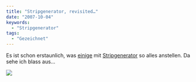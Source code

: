 ```yaml
---
title: "Stripgenerator, revisited…"
date: "2007-10-04"
keywords:
  - "Stripgenerator"
tags:
  - "Gezeichnet"
---
```


Es ist schon erstaunlich, was [einige](https://abraxandria.de/post/2007/10/04/theres-a-party/) mit [Stripgenerator](http://stripgenerator.com/) so alles anstellen. Da sehe ich blass aus…

![](/img/codecandies/ZZ25AD923C.jpg)
